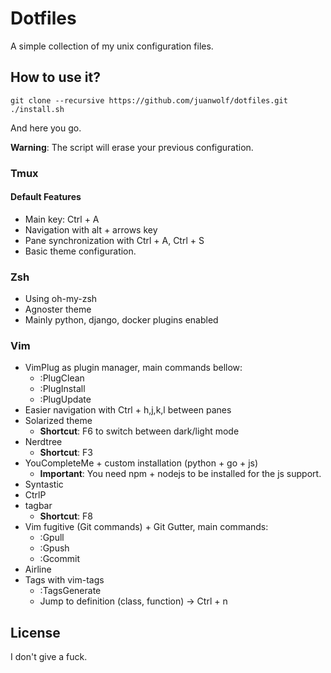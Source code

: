 # Dotfiles

A simple collection of my unix configuration files.

## How to use it?

```
git clone --recursive https://github.com/juanwolf/dotfiles.git
./install.sh
```
And here you go.

**Warning**: The script will erase your previous configuration.

### Tmux

#### Default Features

* Main key: Ctrl + A
* Navigation with alt + arrows key
* Pane synchronization with Ctrl + A, Ctrl + S
* Basic theme configuration.

### Zsh

* Using oh-my-zsh
* Agnoster theme
* Mainly python, django, docker plugins enabled


### Vim

* VimPlug as plugin manager, main commands bellow:
  * :PlugClean
  * :PlugInstall
  * :PlugUpdate
* Easier navigation with Ctrl + h,j,k,l between panes
* Solarized theme
  * **Shortcut**: F6 to switch between dark/light mode
* Nerdtree
  * **Shortcut**: F3
* YouCompleteMe + custom installation (python + go + js)
  * **Important**: You need npm + nodejs to be installed for the js support.
* Syntastic
* CtrlP
* tagbar
  * **Shortcut**: F8
* Vim fugitive (Git commands) + Git Gutter, main commands:
  * :Gpull
  * :Gpush
  * :Gcommit
* Airline
* Tags with vim-tags
  * :TagsGenerate
  * Jump to definition (class, function) -> Ctrl + n


## License

I don't give a fuck.
